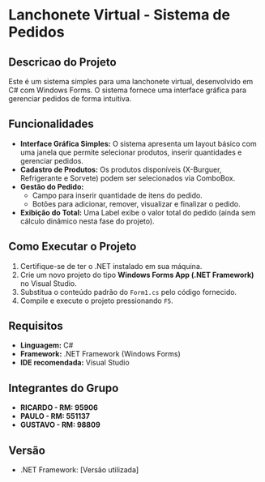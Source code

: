 # Lanchonete Virtual - Sistema de Pedidos

## Descricao do Projeto

Este é um sistema simples para uma lanchonete virtual, desenvolvido em C# com Windows Forms. O sistema fornece uma interface gráfica para gerenciar pedidos de forma intuitiva.

## Funcionalidades

- **Interface Gráfica Simples:** O sistema apresenta um layout básico com uma janela que permite selecionar produtos, inserir quantidades e gerenciar pedidos.
- **Cadastro de Produtos:** Os produtos disponíveis (X-Burguer, Refrigerante e Sorvete) podem ser selecionados via ComboBox.
- **Gestão do Pedido:**
  - Campo para inserir quantidade de itens do pedido.
  - Botões para adicionar, remover, visualizar e finalizar o pedido.
- **Exibição do Total:** Uma Label exibe o valor total do pedido (ainda sem cálculo dinâmico nesta fase do projeto).

## Como Executar o Projeto

1. Certifique-se de ter o .NET instalado em sua máquina.
2. Crie um novo projeto do tipo **Windows Forms App (.NET Framework)** no Visual Studio.
3. Substitua o conteúdo padrão do `Form1.cs` pelo código fornecido.
4. Compile e execute o projeto pressionando `F5`.

## Requisitos
- **Linguagem:** C#
- **Framework:** .NET Framework (Windows Forms)
- **IDE recomendada:** Visual Studio


## Integrantes do Grupo

- **RICARDO - RM: 95906**
- **PAULO - RM: 551137**
- **GUSTAVO - RM: 98809**

## Versão
- .NET Framework: [Versão utilizada]

